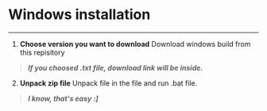 # Windows installation
---
1. __Choose version you want to download__
Download windows build from this repisitory
>___If you choosed .txt file, download link will be inside.___
2. __Unpack zip file__
Unpack file in the file and run .bat file.
>___I know, that's easy :]___
